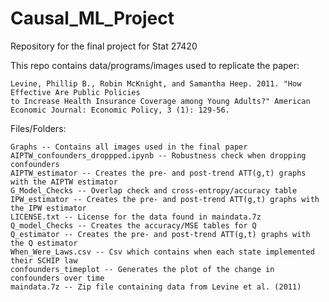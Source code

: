 # Causal_ML_Project
Repository for the final project for Stat 27420

This repo contains data/programs/images used to replicate the paper:

	Levine, Phillip B., Robin McKnight, and Samantha Heep. 2011. "How Effective Are Public Policies 
	to Increase Health Insurance Coverage among Young Adults?" American Economic Journal: Economic Policy, 3 (1): 129-56.

Files/Folders:

	Graphs -- Contains all images used in the final paper
	AIPTW_confounders_droppped.ipynb -- Robustness check when dropping confounders
	AIPTW_estimator -- Creates the pre- and post-trend ATT(g,t) graphs with the AIPTW estimator
	G_Model_Checks -- Overlap check and cross-entropy/accuracy table
	IPW_estimator -- Creates the pre- and post-trend ATT(g,t) graphs with the IPW estimator
	LICENSE.txt -- License for the data found in maindata.7z
	Q_model_Checks -- Creates the accuracy/MSE tables for Q
	Q_estimator -- Creates the pre- and post-trend ATT(g,t) graphs with the Q estimator
	When_Were_Laws.csv -- Csv which contains when each state implemented their SCHIP law
	confounders_timeplot -- Generates the plot of the change in confounders over time 
	maindata.7z -- Zip file containing data from Levine et al. (2011)
  

